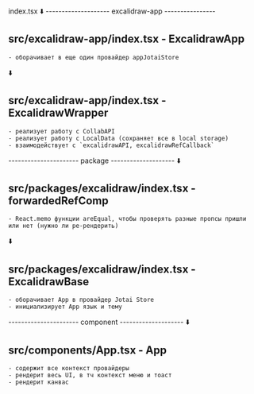 

index.tsx
⬇️
-------------------- excalidraw-app ----------------
## src/excalidraw-app/index.tsx - ExcalidrawApp
    - оборачивает в еще один провайдер appJotaiStore
⬇️
## src/excalidraw-app/index.tsx - ExcalidrawWrapper
    - реализует работу с CollabAPI
    - реализует работу с LocalData (сохраняет все в local storage)
    - взаимодействует с `excalidrawAPI, excalidrawRefCallback`

---------------------- package --------------------
⬇️
## src/packages/excalidraw/index.tsx - forwardedRefComp
    - React.memo функции areEqual, чтобы проверять разные пропсы пришли или нет (нужно ли ре-рендерить)
⬇️
## src/packages/excalidraw/index.tsx - ExcalidrawBase
    - оборачивает App в провайдер Jotai Store
    - инициализирует App язык и тему


---------------------- component --------------------
⬇️
## src/components/App.tsx - App
    - содержит все контекст провайдеры
    - рендерит весь UI, в тч контекст меню и тоаст
    - рендерит канвас